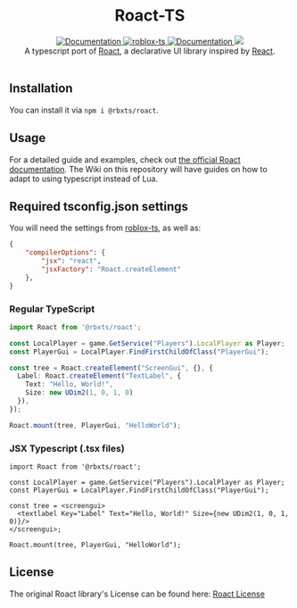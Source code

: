 <!-- <div align="center"><img src="https://australis.dev/roact-tsx.png?v=3"/></div> -->
<h1 align="center">Roact-TS</h1>
<div align="center">
	<a href="https://roblox.github.io/roact">
		<img src="https://img.shields.io/badge/docs-lua-purple.svg" alt="Documentation"></img>
	</a>
	<a href="https://github.com/roblox-ts/roblox-ts">
		<img src="https://img.shields.io/badge/github-roblox_typescript-red.svg" alt="roblox-ts"></img>
	</a>
	<a href="https://roblox-ts.github.io/docs/roact/">
		<img src="https://img.shields.io/badge/docs-typescript-blue.svg" alt="Documentation"></img>
	</a>
	<a href="https://www.npmjs.com/package/@rbxts/roact">
		<img src="https://badge.fury.io/js/%40rbxts%2Froact.svg"></img>
	</a>
</div>

<div align="center">
	A typescript port of <a href='https://github.com/Roblox/roact'>Roact</a>, a declarative UI library inspired by <a href="https://reactjs.org">React</a>.
</div>

<div>&nbsp;</div>

## Installation
You can install it via `npm i @rbxts/roact`.

## Usage
For a detailed guide and examples, check out [the official Roact documentation](https://roblox.github.io/roact). The Wiki on this repository will have guides on how to adapt to using typescript instead of Lua.

## Required tsconfig.json settings
You will need the settings from [roblox-ts](https://github.com/roblox-ts/roblox-ts), as well as:
```json
{
	"compilerOptions": {
		"jsx": "react",
		"jsxFactory": "Roact.createElement"
	},
}
```

### Regular TypeScript
```typescript
import Roact from '@rbxts/roact';

const LocalPlayer = game.GetService("Players").LocalPlayer as Player;
const PlayerGui = LocalPlayer.FindFirstChildOfClass("PlayerGui");

const tree = Roact.createElement("ScreenGui", {}, {
  Label: Roact.createElement("TextLabel", {
    Text: "Hello, World!",
    Size: new UDim2(1, 0, 1, 0)
  }),
});

Roact.mount(tree, PlayerGui, "HelloWorld");
```


### JSX Typescript (.tsx files)
```tsx
import Roact from '@rbxts/roact';

const LocalPlayer = game.GetService("Players").LocalPlayer as Player;
const PlayerGui = LocalPlayer.FindFirstChildOfClass("PlayerGui");

const tree = <screengui>
  <textlabel Key="Label" Text="Hello, World!" Size={new UDim2(1, 0, 1, 0)}/>
</screengui>;

Roact.mount(tree, PlayerGui, "HelloWorld");
```

## License
The original Roact library's License can be found here: [Roact License](https://github.com/Roblox/roact/blob/master/LICENSE)
